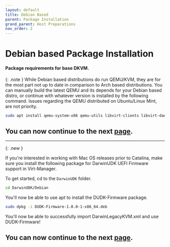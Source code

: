 ```yaml
---
layout: default
title: Debian Based
parent: Package Installation
grand_parent: Host Preparations
nav_order: 2
---
```


# Debian based Package Installation
#### Package requirements for base DKVM.

{: .note }
While Debian based distributions do run QEMU/KVM, they are for the most part not up to date in comparison to Arch based distributions. You can manually build the latest QEMU and its depends for your Debian based distro, or continue with whatever version is installed by the following command. Issues regarding the QEMU distributed on Ubuntu/Linux Mint, are not priority.

```bash
sudo apt install qemu-system-x86 qemu-utils libvirt-clients libvirt-daemon-system libvirt-daemon-config-network bridge-utils virt-manager ovmf dosfstools
```

## You can now continue to the next <a href="../04-PkgConf.html">page</a>.

<hr>

{: .new }

If you're interested in working with Mac OS releases prior to Catalina, make sure you install the following package for DarwinUDK UEFI Firmware support in Virt-Manager.

To get started, cd to the ``DarwinUDK`` folder.

```bash
cd DarwinUDK/Debian
```

You'll now be able to use apt to install the DUDK-Firmware package.

```bash
sudo dpkg -i DUDK-Firmware-1.0.0-1-x86_64.deb
```

You'll now be able to successfully import DarwinLegacyKVM.xml and use DUDK-Firmware!

## You can now continue to the next <a href="../04-PkgConf.html">page</a>.
